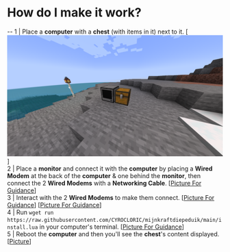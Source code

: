 # How do I make it work?  
--
1 | Place a **computer** with a **chest** (with items in it) next to it. [![Picture For Guidance](https://github.com/CYROCLORIC/mijnkraftdiepeduik/blob/main/Ignore%20This%20Folder/2024-05-28_10.41.05.png)]  
2 | Place a **monitor** and connect it with the **computer** by placing a **Wired Modem** at the back of the **computer** & one behind the **monitor**, then connect the 2 **Wired Modems** with a **Networking Cable**. [[Picture For Guidance](https://github.com/CYROCLORIC/mijnkraftdiepeduik/blob/main/Ignore%20This%20Folder/2024-05-28_10.43.52.png)]  
3 | Interact with the 2 **Wired Modems** to make them connect. [[Picture For Guidance](https://github.com/CYROCLORIC/mijnkraftdiepeduik/blob/main/Ignore%20This%20Folder/2024-05-28_10.44.35.png)] [[Picture For Guidance](https://github.com/CYROCLORIC/mijnkraftdiepeduik/blob/main/Ignore%20This%20Folder/2024-05-28_10.44.50.png)]  
4 | Run `wget run https://raw.githubusercontent.com/CYROCLORIC/mijnkraftdiepeduik/main/install.lua` in your computer's terminal. [[Picture For Guidance](https://github.com/CYROCLORIC/mijnkraftdiepeduik/blob/main/Ignore%20This%20Folder/2024-05-28_10.45.55.png)]  
5 | Reboot the **computer** and then you'll see the **chest**'s content displayed. [[Picture](https://github.com/CYROCLORIC/mijnkraftdiepeduik/blob/main/Ignore%20This%20Folder/2024-05-28_10.47.59.png)]  
